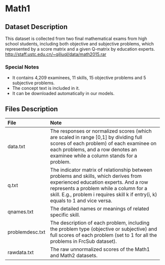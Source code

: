 # Math1

## Dataset Description
This dataset is collected from two final mathematical exams from high school students, including both objective and subjective problems, which represented by a score matrix and a given Q-matrix by education experts.   
http://staff.ustc.edu.cn/~qiliuql/data/math2015.rar


### Special Notes
- It contains 4,209 examinees, 11 skills, 15 objective problems and 5 subjective problems.
- The concept text is included in it.
- It can be downloaded automatically in our models.

## Files Description
| File | Note |
| :------ | :------ |
| data.txt | The responses or normalized scores (which are scaled in range [0,1] by dividing full scores of each problem) of each examinee on each problems, and a row denotes an examinee while a column stands for a problem. |
| q.txt | The indicator matrix of relationship between problems and skills, which derives from experienced education experts. And a row represents a problem while a column for a skill. E.g., problem i requires skill k if entry(i, k) equals to 1 and vice versa.|
| qnames.txt | The detailed names or meanings of related specific skill.|
| problemdesc.txt | The description of each problem, including the problem type (objective or subjective) and full scores of each problem (set to 1 for all the problems in FrcSub dataset).|
| rawdata.txt | The raw unnormalized scores of the Math1 and Math2 datasets. |

